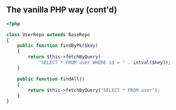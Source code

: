 The vanilla PHP way (cont'd)
----------------------------
```php
<?php

class UserRepo extends BaseRepo
{
    public function findByPk($key)
    {
        return $this->fetchByQuery(
            "SELECT * FROM user WHERE id = " . intval($key));
    }

    public function findAll()
    {
        return $this->fetchByQuery("SELECT * FROM user");
    }
}
```
